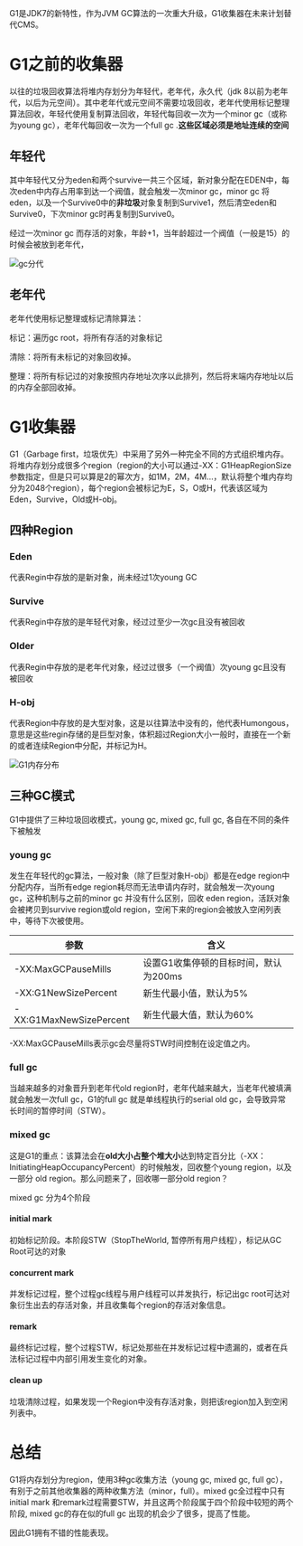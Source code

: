 G1是JDK7的新特性，作为JVM GC算法的一次重大升级，G1收集器在未来计划替代CMS。

# G1之前的收集器

以往的垃圾回收算法将堆内存划分为年轻代，老年代，永久代（jdk 8以前为老年代，以后为元空间）。其中老年代或元空间不需要垃圾回收，老年代使用标记整理算法回收，年轻代使用复制算法回收，年轻代每回收一次为一个minor gc（或称为young gc），老年代每回收一次为一个full gc .**这些区域必须是地址连续的空间**

## 年轻代

其中年轻代又分为eden和两个survive一共三个区域，新对象分配在EDEN中，每次eden中内存占用率到达一个阀值，就会触发一次minor gc，minor gc 将eden，以及一个Survive0中的**非垃圾**对象复制到Survive1，然后清空eden和Survive0，下次minor gc时再复制到Survive0。

经过一次minor gc 而存活的对象，年龄+1，当年龄超过一个阀值（一般是15）的时候会被放到老年代，

![gc分代](http://upload-images.jianshu.io/upload_images/2184951-f6a73e5ef608cfa8.png?imageMogr2/auto-orient/strip%7CimageView2/2/w/700)

## 老年代

老年代使用标记整理或标记清除算法：

标记：遍历gc root，将所有存活的对象标记

清除：将所有未标记的对象回收掉。

整理：将所有标记过的对象按照内存地址次序以此排列，然后将末端内存地址以后的内存全部回收掉。

# G1收集器

G1（Garbage first，垃圾优先）中采用了另外一种完全不同的方式组织堆内存。将堆内存划分成很多个region（region的大小可以通过-XX：G1HeapRegionSize参数指定，但是只可以算是2的幂次方，如1M，2M，4M…，默认将整个堆内存均分为2048个region），每个region会被标记为E，S，O或H，代表该区域为Eden，Survive，Old或H-obj。

## 四种Region

### Eden

代表Regin中存放的是新对象，尚未经过1次young GC

### Survive

代表Regin中存放的是年轻代对象，经过过至少一次gc且没有被回收

### Older

代表Regin中存放的是老年代对象，经过过很多（一个阀值）次young gc且没有被回收

### H-obj

代表Region中存放的是大型对象，这是以往算法中没有的，他代表Humongous，意思是这些regin存储的是巨型对象，体积超过Region大小一般时，直接在一个新的或者连续Region中分配，并标记为H。

![G1内存分布](http://upload-images.jianshu.io/upload_images/2184951-715388c6f6799bd9.png?imageMogr2/auto-orient/strip%7CimageView2/2/w/700)

## 三种GC模式

G1中提供了三种垃圾回收模式，young gc, mixed gc, full gc, 各自在不同的条件下被触发

### young gc

发生在年轻代的gc算法，一般对象（除了巨型对象H-obj）都是在edge region中分配内存，当所有edge region耗尽而无法申请内存时，就会触发一次young gc，这种机制与之前的minor gc 并没有什么区别，回收 eden region，活跃对象会被拷贝到survive region或old region，空闲下来的region会被放入空闲列表中，等待下次被使用。

| 参数                    | 含义                                  |
| ----------------------- | ------------------------------------- |
| -XX:MaxGCPauseMills     | 设置G1收集停顿的目标时间，默认为200ms |
| -XX:G1NewSizePercent    | 新生代最小值，默认为5%                |
| -XX:G1MaxNewSizePercent | 新生代最大值，默认为60%               |

-XX:MaxGCPauseMills表示gc会尽量将STW时间控制在设定值之内。

### full gc

当越来越多的对象晋升到老年代old region时，老年代越来越大，当老年代被填满就会触发一次full gc，G1的full gc 就是单线程执行的serial old gc，会导致异常长时间的暂停时间（STW）。

### mixed gc

这是G1的重点：该算法会在**old大小占整个堆大小**达到特定百分比（-XX：InitiatingHeapOccupancyPercent）的时候触发，回收整个young region，以及一部分 old region。那么问题来了，回收哪一部分old region？

mixed gc 分为4个阶段

#### initial mark

初始标记阶段。本阶段STW（StopTheWorld, 暂停所有用户线程），标记从GC Root可达的对象

#### concurrent mark

并发标记过程，整个过程gc线程与用户线程可以并发执行，标记出gc root可达对象衍生出去的存活对象，并且收集每个region的存活对象信息。

#### remark

最终标记过程，整个过程STW，标记处那些在并发标记过程中遗漏的，或者在兵法标记过程中内部引用发生变化的对象。

#### clean up

垃圾清除过程，如果发现一个Region中没有存活对象，则把该region加入到空闲列表中。

# 总结

G1将内存划分为region，使用3种gc收集方法（young gc, mixed gc, full gc），有别于之前其他收集器的两种收集方法（minor，full）。mixed gc全过程中只有initial mark 和remark过程需要STW，并且这两个阶段属于四个阶段中较短的两个阶段, mixed gc的存在似的full gc 出现的机会少了很多，提高了性能。

因此G1拥有不错的性能表现。